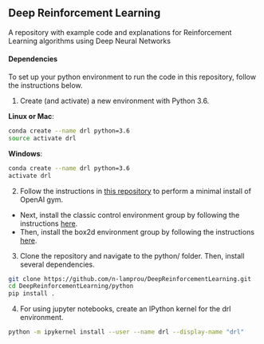 ## Deep Reinforcement Learning

A repository with example code and explanations for Reinforcement Learning algorithms using Deep Neural Networks 

#### Dependencies

To set up your python environment to run the code in this repository, follow the instructions below.

1) Create (and activate) a new environment with Python 3.6.

**Linux or Mac**:

```bash
conda create --name drl python=3.6
source activate drl
```

**Windows**:

```bash
conda create --name drl python=3.6 
activate drl
```

2) Follow the instructions in [this repository](https://github.com/openai/gym) to perform a minimal install of OpenAI gym.

* Next, install the classic control environment group by following the instructions [here](https://github.com/openai/gym#classic-control).
* Then, install the box2d environment group by following the instructions [here](https://github.com/openai/gym#box2d).


3) Clone the repository and navigate to the python/ folder. Then, install several dependencies.

```bash
git clone https://github.com/n-lamprou/DeepReinforcementLearning.git
cd DeepReinforcementLearning/python
pip install .
```

4) For using jupyter notebooks, create an IPython kernel for the drl environment.

```bash
python -m ipykernel install --user --name drl --display-name "drl"
```